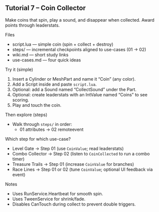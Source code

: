 ## Tutorial 7 – Coin Collector
Make coins that spin, play a sound, and disappear when collected. Award points through leaderstats.

Files
- script.lua — simple coin (spin + collect + destroy)
- steps/ — incremental checkpoints aligned to use-cases (01 → 02)
- wiki.md — short study links
- use-cases.md — four quick ideas

Try it (simple)
1) Insert a Cylinder or MeshPart and name it “Coin” (any color).
2) Add a Script inside and paste `script.lua`.
3) Optional: add a Sound named “CollectSound” under the Part.
4) Optional: create leaderstats with an IntValue named “Coins” to see scoring.
5) Play and touch the coin.

Then explore (steps)
- Walk through `steps/` in order:
  - 01 attributes → 02 remoteevent

Which step for which use-case?
- Level Gate → Step 01 (use `CoinValue`; read leaderstats)
- Combo Collector → Step 02 (listen to `CoinCollected` to run a combo timer)
- Treasure Trails → Step 01 (increase `CoinValue` for branches)
- Race Lines → Step 01 or 02 (tune `CoinValue`; optional UI feedback via event)

Notes
- Uses RunService.Heartbeat for smooth spin.
- Uses TweenService for shrink/fade.
- Disables CanTouch during collect to prevent double triggers.